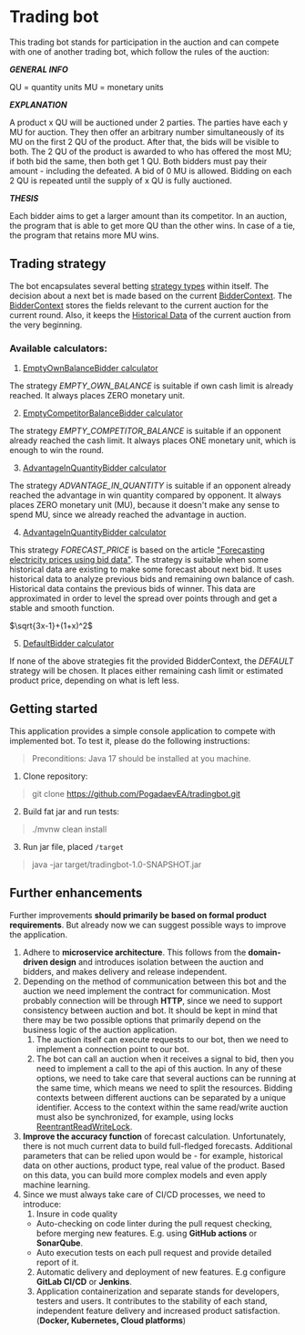 # Trading bot

This trading bot stands for participation in the auction and can compete with one of another trading bot,
which follow the rules of the auction:

**_GENERAL INFO_**

QU = quantity units MU = monetary units

**_EXPLANATION_**

A product x QU will be auctioned under 2 parties.
The parties have each y MU for auction. They then offer an arbitrary number simultaneously of its MU on
the first 2 QU of the product. After that, the bids will be visible to both.
The 2 QU of the product is awarded to who has offered the most MU; if both bid the same, then both get 1
QU. Both bidders must pay their amount - including the defeated. A bid of 0 MU is allowed. Bidding on each
2 QU is repeated until the supply of x QU is fully auctioned.

**_THESIS_**

Each bidder aims to get a larger amount than its competitor.
In an auction, the program that is able to get more QU than the other wins. In case of a tie, the program that
retains more MU wins.

## Trading strategy
The bot encapsulates several betting [strategy types](src%2Fmain%2Fjava%2Forg%2Ftesttask%2Fauction%2Fcalculator%2FStrategyType.java)
within itself. The decision about a next bet is made based on the current
[BidderContext](src%2Fmain%2Fjava%2Forg%2Ftesttask%2Fauction%2Fmodel%2FBidderContext.java). 
The [BidderContext](src%2Fmain%2Fjava%2Forg%2Ftesttask%2Fauction%2Fmodel%2FBidderContext.java) stores the fields relevant to 
the current auction for the current round. Also, it keeps the [Historical Data](src%2Fmain%2Fjava%2Forg%2Ftesttask%2Fauction%2Fmodel%2FBidsHistory.java) of 
the current auction from the very beginning.

### Available calculators:
1. [EmptyOwnBalanceBidder calculator](src%2Fmain%2Fjava%2Forg%2Ftesttask%2Fauction%2Fcalculator%2FEmptyOwnBalanceBidderCalculator.java)

The strategy _EMPTY_OWN_BALANCE_ is suitable if own cash limit is already reached. It always places ZERO monetary unit.

2. [EmptyCompetitorBalanceBidder calculator](src%2Fmain%2Fjava%2Forg%2Ftesttask%2Fauction%2Fcalculator%2FEmptyCompetitorBalanceBidderCalculator.java)

The strategy _EMPTY_COMPETITOR_BALANCE_ is suitable if an opponent already reached the cash limit. It always places ONE monetary unit, which is enough to win the round.

3. [AdvantageInQuantityBidder calculator](src%2Fmain%2Fjava%2Forg%2Ftesttask%2Fauction%2Fcalculator%2FAdvantageInQuantityBidderCalculator.java)

The strategy _ADVANTAGE_IN_QUANTITY_ is suitable if an opponent already reached the advantage in win quantity compared by opponent.
It always places ZERO monetary unit (MU), because it doesn't make any sense to spend MU, since we already reached the advantage in auction.

4. [AdvantageInQuantityBidder calculator](src%2Fmain%2Fjava%2Forg%2Ftesttask%2Fauction%2Fcalculator%2FAdvantageInQuantityBidderCalculator.java)

This strategy _FORECAST_PRICE_ is based on the article ["Forecasting electricity prices using bid data"](https://www.sciencedirect.com/science/article/pii/S0169207022000711).
The strategy is suitable when some historical data are existing to make some forecast about next bid. It uses historical data to analyze 
previous bids and remaining own balance of cash.
Historical data contains the previous bids of winner. This data are approximated in order to level the spread over points through
and get a stable and smooth function. 

$\sqrt{3x-1}+(1+x)^2$

5. [DefaultBidder calculator](src%2Fmain%2Fjava%2Forg%2Ftesttask%2Fauction%2Fcalculator%2FDefaultBidderCalculator.java)

If none of the above strategies fit the provided BidderContext, the _DEFAULT_ strategy will be chosen.
It places either remaining cash limit or estimated product price, depending on what is left less.

## Getting started
This application provides a simple console application to compete with implemented bot.
To test it, please do the following instructions:

> Preconditions: Java 17 should be installed at you machine.
1. Clone repository:
> git clone https://github.com/PogadaevEA/tradingbot.git
2. Build fat jar and run tests:
> ./mvnw clean install
3. Run jar file, placed `/target`
> java -jar target/tradingbot-1.0-SNAPSHOT.jar

## Further enhancements
Further improvements **should primarily be based on formal product requirements**. But already now we can suggest possible ways to improve the application.
1. Adhere to **microservice architecture**. This follows from the **domain-driven design** and introduces isolation between
the auction and bidders, and makes delivery and release independent.
2. Depending on the method of communication between this bot and the auction we need implement the contract for communication.
Most probably connection will be through **HTTP**, since we need to support consistency between auction and bot.
It should be kept in mind that there may be two possible options that primarily depend on the business logic of the auction application.
   1. The auction itself can execute requests to our bot, then we need to implement a connection point to our bot.
   2. The bot can call an auction when it receives a signal to bid, then you need to implement a call to the api of this auction.
In any of these options, we need to take care that several auctions can be running at the same time, which means we need to split the resources.
Bidding contexts between different auctions can be separated by a unique identifier. Access to the context within the same read/write auction 
must also be synchronized, for example, 
using locks [ReentrantReadWriteLock](https://docs.oracle.com/javase/7/docs/api/java/util/concurrent/locks/ReentrantReadWriteLock.html).
3. **Improve the accuracy function** of forecast calculation. Unfortunately, there is not much current data to build full-fledged forecasts.
Additional parameters that can be relied upon would be - for example, historical data on other auctions, product type, real value of the product.
Based on this data, you can build more complex models and even apply machine learning. 
4. Since we must always take care of CI/CD processes, we need to introduce: 
   1. Insure in code quality
   - Auto-checking on code linter during the pull request checking, before merging new features.
   E.g. using **GitHub actions** or **SonarQube**.
   - Auto execution tests on each pull request and provide detailed report of it.
   2. Automatic delivery and deployment of new features. E.g configure **GitLab CI/CD** or **Jenkins**.
   3. Application containerization and separate stands for developers, testers and users.  It contributes to the stability of each stand, 
   independent feature delivery and increased product satisfaction. (**Docker, Kubernetes, Cloud platforms**)